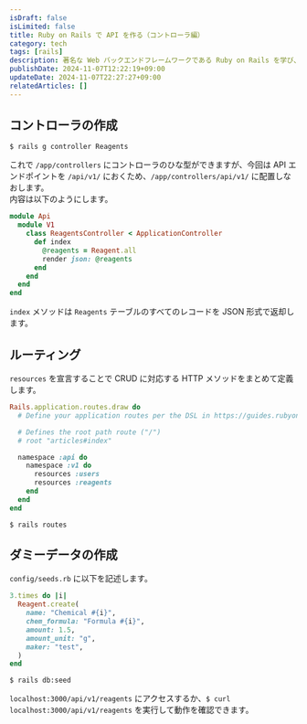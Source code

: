 ```yaml
---
isDraft: false
isLimited: false
title: Ruby on Rails で API を作る（コントローラ編）
category: tech
tags: [rails]
description: 著名な Web バックエンドフレームワークである Ruby on Rails を学び、 API を作ります。第3回のこの記事では、Rails でコントローラを作成し、ルーティングを実装します。 
publishDate: 2024-11-07T12:22:19+09:00
updateDate: 2024-11-07T22:27:27+09:00
relatedArticles: []
---
```


## コントローラの作成

```bash:コントローラの作成
$ rails g controller Reagents
```

これで `/app/controllers` にコントローラのひな型ができますが、今回は API エンドポイントを `/api/v1/` におくため、`/app/controllers/api/v1/` に配置しなおします。
\
内容は以下のようにします。

```ruby:/api/v1/reagents_controller.rb
module Api
  module V1
    class ReagentsController < ApplicationController
      def index
        @reagents = Reagent.all
        render json: @reagents
      end
    end
  end
end
```

`index` メソッドは `Reagents` テーブルのすべてのレコードを JSON 形式で返却します。

## ルーティング

`resources` を宣言することで CRUD に対応する HTTP メソッドをまとめて定義します。

```ruby:config/routes.rb
Rails.application.routes.draw do
  # Define your application routes per the DSL in https://guides.rubyonrails.org/routing.html

  # Defines the root path route ("/")
  # root "articles#index"

  namespace :api do
    namespace :v1 do
      resources :users
      resources :reagents
    end
  end
end
```

```bash:確認
$ rails routes
```

## ダミーデータの作成

`config/seeds.rb` に以下を記述します。

```ruby:/config/seeds.rb
3.times do |i|
  Reagent.create(
    name: "Chemical #{i}", 
    chem_formula: "Formula #{i}", 
    amount: 1.5,
    amount_unit: "g",
    maker: "test",
  )
end
```

```bash:ダミーデータを生成
$ rails db:seed
```

`localhost:3000/api/v1/reagents` にアクセスするか、`$ curl localhost:3000/api/v1/reagents` を実行して動作を確認できます。